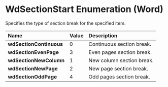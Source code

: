 
# WdSectionStart Enumeration (Word)

Specifies the type of section break for the specified item.



|**Name**|**Value**|**Description**|
|:-----|:-----|:-----|
|**wdSectionContinuous**|0|Continuous section break.|
|**wdSectionEvenPage**|3|Even pages section break.|
|**wdSectionNewColumn**|1|New column section break.|
|**wdSectionNewPage**|2|New page section break.|
|**wdSectionOddPage**|4|Odd pages section break.|
